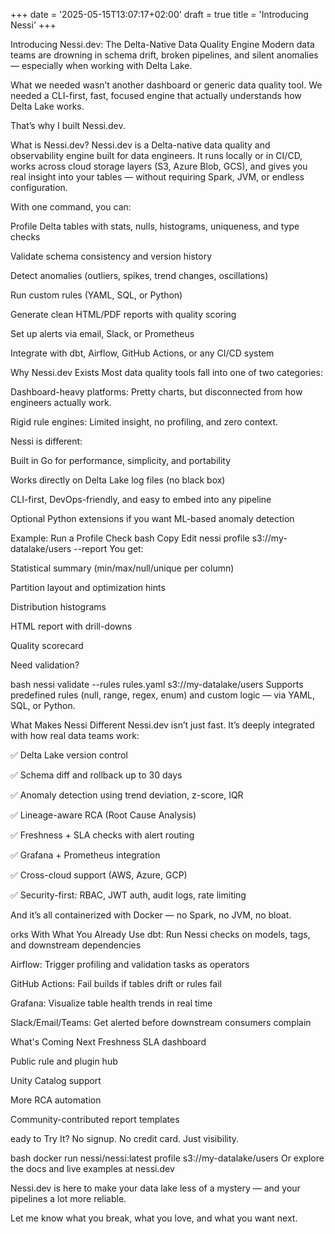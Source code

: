 +++
date = '2025-05-15T13:07:17+02:00'
draft = true
title = 'Introducing Nessi'
+++

Introducing Nessi.dev: The Delta-Native Data Quality Engine
Modern data teams are drowning in schema drift, broken pipelines, and silent anomalies — especially when working with Delta Lake.

What we needed wasn’t another dashboard or generic data quality tool.
We needed a CLI-first, fast, focused engine that actually understands how Delta Lake works.

That’s why I built Nessi.dev.

What is Nessi.dev?
Nessi.dev is a Delta-native data quality and observability engine built for data engineers. It runs locally or in CI/CD, works across cloud storage layers (S3, Azure Blob, GCS), and gives you real insight into your tables — without requiring Spark, JVM, or endless configuration.

With one command, you can:

Profile Delta tables with stats, nulls, histograms, uniqueness, and type checks

Validate schema consistency and version history

Detect anomalies (outliers, spikes, trend changes, oscillations)

Run custom rules (YAML, SQL, or Python)

Generate clean HTML/PDF reports with quality scoring

Set up alerts via email, Slack, or Prometheus

Integrate with dbt, Airflow, GitHub Actions, or any CI/CD system

Why Nessi.dev Exists
Most data quality tools fall into one of two categories:

Dashboard-heavy platforms: Pretty charts, but disconnected from how engineers actually work.

Rigid rule engines: Limited insight, no profiling, and zero context.

Nessi is different:

Built in Go for performance, simplicity, and portability

Works directly on Delta Lake log files (no black box)

CLI-first, DevOps-friendly, and easy to embed into any pipeline

Optional Python extensions if you want ML-based anomaly detection

Example: Run a Profile Check
bash
Copy
Edit
nessi profile s3://my-datalake/users --report
You get:

Statistical summary (min/max/null/unique per column)

Partition layout and optimization hints

Distribution histograms

HTML report with drill-downs

Quality scorecard

Need validation?

bash
nessi validate --rules rules.yaml s3://my-datalake/users
Supports predefined rules (null, range, regex, enum) and custom logic — via YAML, SQL, or Python.

What Makes Nessi Different
Nessi.dev isn’t just fast. It’s deeply integrated with how real data teams work:

✅ Delta Lake version control

✅ Schema diff and rollback up to 30 days

✅ Anomaly detection using trend deviation, z-score, IQR

✅ Lineage-aware RCA (Root Cause Analysis)

✅ Freshness + SLA checks with alert routing

✅ Grafana + Prometheus integration

✅ Cross-cloud support (AWS, Azure, GCP)

✅ Security-first: RBAC, JWT auth, audit logs, rate limiting

And it’s all containerized with Docker — no Spark, no JVM, no bloat.

orks With What You Already Use
dbt: Run Nessi checks on models, tags, and downstream dependencies

Airflow: Trigger profiling and validation tasks as operators

GitHub Actions: Fail builds if tables drift or rules fail

Grafana: Visualize table health trends in real time

Slack/Email/Teams: Get alerted before downstream consumers complain

What's Coming Next
Freshness SLA dashboard

Public rule and plugin hub

Unity Catalog support

More RCA automation

Community-contributed report templates

eady to Try It?
No signup. No credit card. Just visibility.

bash
docker run nessi/nessi:latest profile s3://my-datalake/users
Or explore the docs and live examples at nessi.dev

Nessi.dev is here to make your data lake less of a mystery — and your pipelines a lot more reliable.

Let me know what you break, what you love, and what you want next.